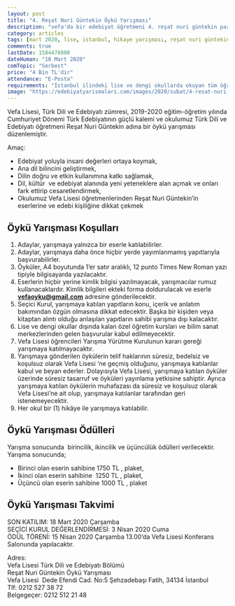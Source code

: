 ```yaml
---
layout: post
title: "4. Reşat Nuri Güntekin Öykü Yarışması"
description: "vefa'da bir edebiyat öğretmeni 4. reşat nuri güntekin para ödüllü öykü yarışması 2020, hikaye yazma yarışması"
category: articles
tags: [mart 2020, lise, istanbul, hikaye yarışması, reşat nuri güntekin]
comments: true
lastDate: 1584478800    
dateHuman: "18 Mart 2020"
comTopic: "Serbest"
price: "4 Bin TL'dir"
attendance: "E-Posta"
requirements: "İstanbul ilindeki lise ve dengi okullarda okuyan tüm öğrenciler yarışmaya katılabilecektir."
image: "https://edebiyatyarismalari.com/images/2020/subat/4-resat-nuri-guntekin-oyku-yarismasi.jpg"
---
```


Vefa Lisesi, Türk Dili ve Edebiyatı zümresi, 2019-2020 eğitim-öğretim yılında Cumhuriyet Dönemi Türk Edebiyatının güçlü kalemi ve okulumuz Türk Dili ve Edebiyatı öğretmeni Reşat Nuri Güntekin adına bir öykü yarışması düzenlemiştir.  

Amaç:  
- Edebiyat yoluyla insani değerleri ortaya koymak,
- Ana dil bilincini geliştirmek, 
- Dilin doğru ve etkin kullanımına katkı sağlamak, 
- Dil, kültür  ve edebiyat alanında yeni yeteneklere alan açmak ve onları fark ettirip cesaretlendirmek, 
- Okulumuz Vefa Lisesi öğretmenlerinden Reşat Nuri Güntekin’in eserlerine ve edebi kişiliğine dikkat çekmek 

## Öykü Yarışması Koşulları
1. Adaylar, yarışmaya yalnızca bir eserle katılabilirler.
2. Adaylar, yarışmaya daha önce hiçbir yerde yayımlanmamış yapıtlarıyla başvurabilirler.
3. Öyküler, A4 boyutunda 1’er satır aralıklı, 12 punto Times New Roman yazı tipiyle bilgisayarda yazılacaktır.
4. Eserlerin hiçbir yerine kimlik bilgisi yazılmayacak, yarışmacılar rumuz kullanacaklardır. Kimlik bilgileri ekteki forma doldurulacak ve eserle **vefaoyku@gmail.com** adresine gönderilecektir.
5. Seçici Kurul, yarışmaya katılan yapıtların konu, içerik ve anlatım bakımından özgün olmasına dikkat edecektir. Başka bir kişiden veya kitaptan alıntı olduğu anlaşılan yapıtların sahibi yarışma dışı kalacaktır.
6. Lise ve dengi okullar dışında kalan özel öğretim kursları ve bilim sanat merkezlerinden gelen başvurular kabul edilmeyecektir. 
7. Vefa Lisesi öğrencileri Yarışma Yürütme Kurulunun kararı gereği yarışmaya katılmayacaktır. 
8. Yarışmaya gönderilen öykülerin telif haklarının süresiz, bedelsiz ve koşulsuz olarak Vefa Lisesi ‘ne geçmiş olduğunu, yarışmaya katılanlar kabul ve beyan ederler. Dolayısıyla Vefa Lisesi, yarışmaya katılan öyküler üzerinde süresiz tasarruf ve öyküleri yayınlama yetkisine sahiptir. Ayrıca yarışmaya katılan öykülerin muhafazası da süresiz ve koşulsuz olarak Vefa Lisesi’ne ait olup, yarışmaya katılanlar tarafından geri istenemeyecektir.
9. Her okul bir (1) hikâye ile yarışmaya katılabilir.

## Öykü Yarışması Ödülleri
Yarışma sonucunda  birincilik, ikincilik ve üçüncülük ödülleri verilecektir. Yarışma sonucunda;
- Birinci olan eserin sahibine 1750 TL , plaket, 
- İkinci olan eserin sahibine  1250 TL , plaket, 
- Üçüncü olan eserin sahibine 1000 TL , plaket

## Öykü Yarışması Takvimi
SON KATILIM: 18 Mart 2020 Çarşamba  
SEÇİCİ KURUL DEĞERLENDİRMESİ: 3 Nisan 2020 Cuma  
ÖDÜL TÖRENİ: 15 Nisan 2020 Çarşamba 13.00’da Vefa Lisesi Konferans Salonunda yapılacaktır.  

Adres:  
Vefa Lisesi Türk Dili ve Edebiyatı Bölümü  
Reşat Nuri Güntekin Öykü Yarışması  
Vefa Lisesi  Dede Efendi Cad. No:5 Şehzadebaşı Fatih, 34134 İstanbul  
Tlf: 0212 527 38 72  
Belgegeçer: 0212 512 21 48